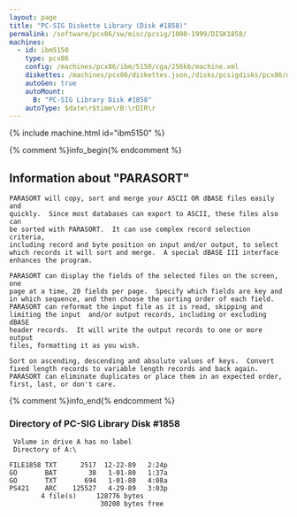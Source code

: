 ```yaml
---
layout: page
title: "PC-SIG Diskette Library (Disk #1858)"
permalink: /software/pcx86/sw/misc/pcsig/1000-1999/DISK1858/
machines:
  - id: ibm5150
    type: pcx86
    config: /machines/pcx86/ibm/5150/cga/256kb/machine.xml
    diskettes: /machines/pcx86/diskettes.json,/disks/pcsigdisks/pcx86/diskettes.json
    autoGen: true
    autoMount:
      B: "PC-SIG Library Disk #1858"
    autoType: $date\r$time\rB:\rDIR\r
---
```


{% include machine.html id="ibm5150" %}

{% comment %}info_begin{% endcomment %}

## Information about "PARASORT"

    PARASORT will copy, sort and merge your ASCII OR dBASE files easily and
    quickly.  Since most databases can export to ASCII, these files also can
    be sorted with PARASORT.  It can use complex record selection criteria,
    including record and byte position on input and/or output, to select
    which records it will sort and merge.  A special dBASE III interface
    enhances the program.
    
    PARASORT can display the fields of the selected files on the screen, one
    page at a time, 20 fields per page.  Specify which fields are key and
    in which sequence, and then choose the sorting order of each field.
    PARASORT can reformat the input file as it is read, skipping and
    limiting the input  and/or output records, including or excluding dBASE
    header records.  It will write the output records to one or more output
    files, formatting it as you wish.
    
    Sort on ascending, descending and absolute values of keys.  Convert
    fixed length records to variable length records and back again.
    PARASORT can eliminate duplicates or place them in an expected order,
    first, last, or don't care.
{% comment %}info_end{% endcomment %}


### Directory of PC-SIG Library Disk #1858

     Volume in drive A has no label
     Directory of A:\

    FILE1858 TXT      2517  12-22-89   2:24p
    GO       BAT        38   1-01-80   1:37a
    GO       TXT       694   1-01-80   4:08a
    PS421    ARC    125527   4-29-89   3:03p
            4 file(s)     128776 bytes
                           30208 bytes free
